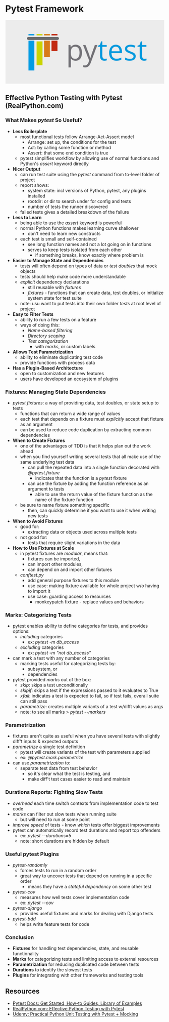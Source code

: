 # Pytest Framework

![](images/pytest-framework.png)

## Effective Python Testing with Pytest (RealPython.com)

### What Makes *pytest* So Useful?

- **Less Boilerplate**
  - most functional tests follow Arrange-Act-Assert model
    - Arrange: set up, the conditions for the test
    - Act: by calling some function or method
    - Assert: that some end condition is true
  - pytest simplifies workflow by allowing use of normal functions and Python's *assert* keyword directly
- **Nicer Output**
  - can run test suite using the *pytest* command from to-level folder of project
  - report shows:
    - system state: incl versions of Python, pytest, any plugins installed
    - rootdir: or dir to search under for config and tests
    - number of tests the runner discovered
  - failed tests gives a detailed breakdown of the failure
- **Less to Learn**
  - being able to use the *assert* keyword is powerful
  - normal Python functions makes learning curve shallower
    - don't need to learn new constructs
  - each test is small and self-contained
    - see long function names and not a lot going on in functions
    - serves to keep tests isolated from each other
      - if something breaks, know exactly where problem is
- **Easier to Manage State and Dependencies**
  - tests will often depend on types of data or *test doubles* that mock objects
  - tests should help make code more understandable
  - *explicit* dependency declarations
    - still reusable with *fixtures*
    - *fixtures* - functions that can create data, test doubles, or initialize system state for test suite
  - note: usu want to put tests into their own folder *tests* at root level of project
- **Easy to Filter Tests**
  - ability to run a few tests on a feature
  - ways of doing this:
    - *Name-based filtering*
    - *Directory scoping*
    - *Test categorization*
      - with *marks*, or custom labels
- **Allows Test Parametrization**
  - ability to eliminate duplicating test code
  - provide functions with process data
- **Has a Plugin-Based Architecture**
  - open to customization and new features
  - users have developed an ecosystem of plugins

### Fixtures: Managing State Dependencies

- *pytest fixtures*: a way of providing data, test doubles, or state setup to tests
  - functions that can return a wide range of values
  - each test that depends on a fixture must *explicitly* accept that fixture as an argument
  - can be used to reduce code duplication by extracting common dependencies
- **When to Create Fixtures**
  - one of the advantages of TDD is that it helps plan out the work ahead
  - when you find yourself writing several tests that all make use of the same underlying test data
    - can pull the repeated data into a single function decorated with *@pytest.fixture* 
      - indicates that the function is a *pytest* fixture
    - can use the fixture by adding the function reference as an argument to tests
      - able to use the return value of the fixture function as the name of the fixture function
  - be sure to name fixture something specific
    - then, can quickly determine if you want to use it when writing new tests
- **When to Avoid Fixtures**
  - good for:
    - extracting data or objects used across multiple tests
  - not good for:
    - tests that require slight variations in the data
- **How to Use Fixtures at Scale**
  - in pytest fixtures are *modular*, means that:
    - fixtures can be imported,
    - can import other modules,
    - can depend on and import other fixtures
  - *conftest.py*
    - add general purpose fixtures to this module
    - use case: making fixture available for whole project w/o having to import it
    - use case: guarding access to resources
      - monkeypatch fixture - replace values and behaviors

### Marks: Categorizing Tests

- pytest enables ability to define categories for tests, and provides options:
  - *including* categories
    - ex: *pytest -m db_access*
  - *excluding* categories
    - ex: *pytest -m "not db_access"*
- can mark a test with any number of categories
  - marking tests useful for categorizing tests by:
    - subsystem, or
    - dependencies
- pytest provided *marks* out of the box:
  - *skip*: skips a test unconditionally
  - *skipif*: skips a test if the expressions passed to it evaluates to True
  - *xfail*: indicates a test is expected to fail, so if test fails, overall suite can still pass
  - *parametrize*: creates multiple variants of a test w/difft values as args
  - note: to see all marks > *pytest --markers*

### Parametrization

- fixtures aren't quite as useful when you have several tests with slightly diff't inputs & expected outputs
- *parametrize* a single test definition
  - pytest will create variants of the test with parameters supplied
  - ex: *@pytest.mark.parametrize*
- can use *parametrization* to:
  - separate test data from test behavior
    - so it's clear what the test is testing, and
    - make diff't test cases easier to read and maintain

### Durations Reports: Fighting Slow Tests

- *overhead* each time switch contexts from implementation code to test code
- *marks* can filter out slow tests when running suite
  - but will need to run at some point
- *improve speed* of tests - know *which* tests offer biggest improvements
- pytest can automatically record test durations and report top offenders
  - ex: *pytest --durations=5*
  - note: short durations are hidden by default

### Useful pytest Plugins

- *pytest-randomly*
  - forces tests to run in a random order
  - great way to uncover tests that depend on running in a specific order
    - means they have a *stateful dependency* on some other test
- *pytest-cov*
  - measures how well tests cover implementation code
  - ex: *pytest --cov*
- *pytest-django*
  - provides useful fixtures and marks for dealing with Django tests
- *pytest-bdd*
  - helps write feature tests for code

### Conclusion

  - **Fixtures** for handling test dependencies, state, and reusable functionality
  - **Marks** for categorizing tests and limiting access to external resources
  - **Parametrization** for reducing duplicated code between tests
  - **Durations** to identify the slowest tests
  - **Plugins** for integrating with other frameworks and testing tools

## Resources

- [Pytest Docs: Get Started, How-to Guides, Library of Examples](https://docs.pytest.org/en/7.1.x/)
- [RealPython.com: Effective Python Testing with Pytest](https://realpython.com/pytest-python-testing/)
- [Udemy: Practical Python Unit Testing with Pytest + Mocking](https://www.udemy.com/course/practical-unit-testing-for-python-with-pytest-and-mocking/)
